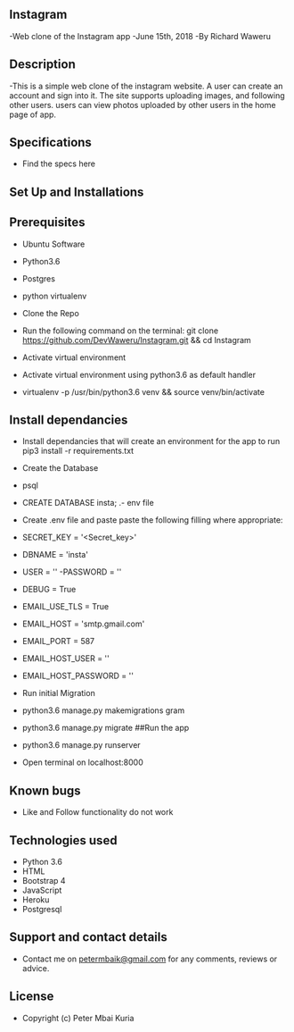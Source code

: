 ## Instagram
 -Web clone of the Instagram app
 -June 15th, 2018
 -By Richard Waweru
## Description
 -This is a simple web clone of the instagram website. A user can create an account and sign into it. The site supports uploading images, and following other users. users can view photos uploaded by other users in the home page of app.

## Specifications
 - Find the specs here

## Set Up and Installations
## Prerequisites
 - Ubuntu Software
 - Python3.6
 - Postgres
 - python virtualenv
 - Clone the Repo
 - Run the following command on the terminal: git clone https://github.com/DevWaweru/Instagram.git && cd Instagram

 - Activate virtual environment
 - Activate virtual environment using python3.6 as default handler

 - virtualenv -p /usr/bin/python3.6 venv && source venv/bin/activate
## Install dependancies
- Install dependancies that will create an environment for the app to run pip3 install -r requirements.txt

 - Create the Database
 - psql
 - CREATE DATABASE insta;
.- env file
 - Create .env file and paste paste the following filling where appropriate:

 - SECRET_KEY = '<Secret_key>'
 - DBNAME = 'insta'
 - USER = '<Username>'
 -PASSWORD = '<password>'
 - DEBUG = True

 - EMAIL_USE_TLS = True
 - EMAIL_HOST = 'smtp.gmail.com'
 - EMAIL_PORT = 587
 - EMAIL_HOST_USER = '<your-email>'
 - EMAIL_HOST_PASSWORD = '<your-password>'
 - Run initial Migration
 - python3.6 manage.py makemigrations gram
 - python3.6 manage.py migrate
##Run the app
 - python3.6 manage.py runserver
 - Open terminal on localhost:8000

## Known bugs
 - Like and Follow functionality do not work

## Technologies used
  - Python 3.6
  - HTML
  - Bootstrap 4
  - JavaScript
  - Heroku
  - Postgresql
## Support and contact details
  - Contact me on petermbaik@gmail.com for any comments, reviews or advice.

## License
  - Copyright (c) Peter Mbai Kuria  
